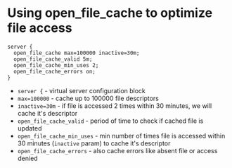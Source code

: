 # Using open_file_cache to optimize file access

```nginx
server {
  open_file_cache max=100000 inactive=30m;
  open_file_cache_valid 5m;
  open_file_cache_min_uses 2;
  open_file_cache_errors on;
}
```

- `server {` - virtual server configuration block
- `max=100000` - cache up to 100000 file descriptors
- `inactive=30m` - if file is accessed 2 times within 30 minutes, we will cache it's descriptor
- `open_file_cache_valid` - period of time to check if cached file is updated
- `open_file_cache_min_uses` - min number of times file is accessed within 30 minutes (`inactive` param) to cache it's descriptor
- `open_file_cache_errors` - also cache errors like absent file or access denied


